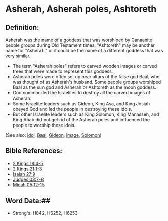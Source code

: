 # Asherah, Asherah poles, Ashtoreth #

## Definition: ##

Asherah was the name of a goddess that was worshiped by Canaanite people groups during Old Testament times. "Ashtoreth" may be another name for "Asherah," or it could be the name of a different goddess that was very similar.

* The term "Asherah poles" refers to carved wooden images or carved trees that were made to represent this goddess.
* Asherah poles were often set up near altars of the false god Baal, who was thought of as Asherah's husband. Some people groups worshiped Baal as the sun god and Asherah or Ashtoreth as the moon goddess.
* God commanded the Israelites to destroy all the carved images of Asherah.
* Some Israelite leaders such as Gideon, King Asa, and King Josiah obeyed God and led the people in destroying these idols.
* But other Israelite leaders such as King Solomon, King Manasseh, and King Ahab did not get rid of the Asherah poles and influenced the people to worship these idols.

(See also: [idol](../other/idol.md), [Baal](../other/baal.md), [Gideon](../other/gideon.md), [image](../other/image.md), [Solomon](../other/solomon.md))

## Bible References: ##

* [2 Kings 18:4-5](rc://en/tn/help/2ki/18/04)
* [2 Kings 21:1-3](rc://en/tn/help/2ki/21/01)
* [Isaiah 27:9](rc://en/tn/help/isa/27/09)
* [Judges 03:7-8](rc://en/tn/help/jdg/03/07)
* [Micah 05:12-15](rc://en/tn/help/mic/05/12)

## Word Data:##

* Strong's: H842, H6252, H6253

